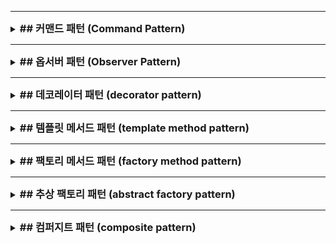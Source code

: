 
---

<details>
<summary><strong style="font-size:1.17em">
## 커맨드 패턴 (Command Pattern)
</strong></summary>

기존에는 예를들어, 버튼을 눌렀을 때 램프를 키거나 또는 알람을 동작하는 등의 기능이 추가될때마다
버튼의 클래스를 수정하게 되며 OCP를 위반합니다. 특히 Button 클래스가 점점 복잡해짐에 따라
실수도 할 수 있고, 기존 코드가 점점 복잡해집니다.

이를 해결하기 위해, 커맨드 패턴을 사용합니다. 커맨드 패턴은 수행될 기능을 캡슐화해서 버튼같은경우
램프를 키는 행위의 커멘드, 알람을 울리는 행위의 커멘드를 만들어서 버튼에게 전달합니다. 버튼은
인터페이스인 커멘드를 통해 기능을 수행하게 됩니다.

그리고 이러한 버튼을 Invoker, 커멘드를 Command, 
실제로 명령을 받아다 수행하는 램프나 알람을 Receiver라고 합니다.

커맨드패턴의 장점은
1. 요청을 캡슐화할수있습니다.
2. 요청을 큐에 넣거나 로깅, 되돌리기 등을 할 수 있습니다.
3. 클라이언트의 코드와 요청을 처리하는 수신자(리시버)간의 결합도를 낮출수있습니다.
4. 새로운 종류의 요청이나 명령을 쉽게 추가할 수 있는 확장성이 있습니다.

단점은
1. 클래스의 수가 늘어난다는 점입니다. 이는 과도한 추상화로 인해 디버깅이 어렵고,메모리사용량이 증가되고, 
2. 복잡성이 증가합니다.

주로 사용되는 곳은 
"리모컨으로 TV, 불, 에어컨 등을 제어하는 것처럼, 하나의 버튼으로 다양한 기능을 실행할 때 사용하는 패턴"
2. GUI의 버튼, 메뉴 (클릭 시 다양한 동작 실행)
3. 텍스트 에디터의 실행취소/다시실행 기능
4. 게임의 키보드 설정 (같은 키에 다른 동작 매핑)
5. 작업 스케줄러 (특정 시간에 다양한 작업 실행)

```java
// 1. 버튼이 수행할 수 있는 동작을 정의
interface Command {
    void execute();
}

// 2. 각각의 동작을 별도 클래스로 만듦
class TurnOnTVCommand implements Command {
    void execute() {
        tv.turnOn();  // TV 켜기
    }
}

class TurnOnLightCommand implements Command {
    void execute() {
        light.turnOn();  // 불 켜기
    }
}

// 3. 버튼은 단순히 명령을 실행하기만 함
class Button {
    private Command command;
    
    void setCommand(Command command) {
        this.command = command;
    }
    
    void press() {
        command.execute();  // 어떤 명령이든 실행만 하면 됨
    }
}

// 4. 사용할 때
Button button = new Button();
button.setCommand(new TurnOnTVCommand());  // TV 켜는 버튼
button.press();  // TV 켜기

button.setCommand(new TurnOnLightCommand());  // 불 켜는 버튼으로 변경
button.press();  // 불 켜기
```

</details>

---

<details>
<summary><strong style="font-size:1.17em">## 옵서버 패턴 (Observer Pattern)</strong></summary>


옵서버패턴은 한 객체의 상태 변화를 다른 객체들에게 자동으로 
알려주는 패턴입니다. 이를 발행-구독 패턴이라고도 합니다.
이때 subject 인터페이스나 추상클래스로 발행자를 구현하고, observer 인터페이스로 구독자를 구현합니다.

옵서버패턴의 장점은
느슨한 결합으로 Subject와 Observer는 서로 독립적으로 변경될 수 있습니다.
Subject의 상태가 변경되면 모든 Observer에게 자동으로 알림이 갑니다
새로운 Observer를 쉽게 추가하거나 제거할 수 있습니다.
여러 종류의 옵서버를 만들수있어, 다양한 방식으로 옵서버의 상태변화를 처리할 수 있습니다.

단점은
주체와 옵서버 관계를 잘못설정하면 순환참조가 발생할 수 있습니다.
모든 옵서버에게 알림을 가게하면서 성능저하가 발생할 수 있습니다.

```java
// Subject 인터페이스
interface Subject {
    void attach(Observer observer);
    void detach(Observer observer);
    void notifyObservers();
}

// Observer 인터페이스
interface Observer {
    void update(String message);
}

// 구체적인 Subject 구현
class NewsAgency implements Subject {
    private List<Observer> observers = new ArrayList<>();
    private String news;

    @Override
    public void attach(Observer observer) {
        observers.add(observer);
    }

    @Override
    public void detach(Observer observer) {
        observers.remove(observer);
    }

    @Override
    public void notifyObservers() {
        for (Observer observer : observers) {
            observer.update(news);
        }
    }

    // 뉴스를 설정하고 옵서버들에게 알림
    public void setNews(String news) {
        this.news = news;
        notifyObservers();
    }
}

// 구체적인 Observer 구현
class NewsChannel implements Observer {
    private String name;

    public NewsChannel(String name) {
        this.name = name;
    }

    @Override
    public void update(String news) {
        System.out.println(name + "이(가) 뉴스를 받았습니다: " + news);
    }
}

---

Subject newsAgency = new NewsAgency();
Observer channel1 = new NewsChannel("채널1");
Observer channel2 = new NewsChannel("채널2");

newsAgency.attach(channel1);
newsAgency.attach(channel2);

((NewsAgency) newsAgency).setNews("중요한 뉴스가 발생했습니다!");
```





</details>


---

<details>
<summary><strong style="font-size:1.17em">## 데코레이터 패턴 (decorator pattern) </strong></summary>

여러 기능을 상황에 맞게 조합하여 그때마다 다르게 실행할 수 있도록 하는 패턴입니다.

장점은
객체에 동적으로 기능을 추가할 수 있고,
유연하게 기능을 조합할 수 있으며
단일 책임원칙과 기존코드 수정없이 확장이 가능합니다.

단점은
객체 생성이 복잡해지며, 객체 식별이 어렵습니다.
데코레이터 관리가 어렵습니다.

```java
public abstract Display{
    public abstract void draw();
}

// 기본 도로 표시 클래스
public class RoadDisplay extends Display{
    public void draw(){
        System.out.println("도로 기본 표시");
    }
}

// 다양한 추가 기능에 대한 공통 클래스
public class DisplayDecorator extends Display{
    private Display decoratedDisplay;
    
    public DisplayDecorator(Display decoratedDisplay){
        this.decoratedDisplay = decoratedDisplay;
    }
    
    public void draw(){
        decoratedDisplay.draw();
    }
}

public class LaneDecorator extends DisplayDecorator{
    public LaneDecorator(Display decoratedDisplay){
        super(decoratedDisplay);
    }
    
    public void draw(){
        super.draw();
        drawLane();
    }
    
    private void drawLane() {System.out.println("차선 표시");}
}


public class TrafficDecorator extends DisplayDecorator{
    public TrafficDecorator(Display decoratedDisplay){
        super(decoratedDisplay);
    }
    
    public void draw(){
        super.draw();
        drawTraffic();
    }
    
    private void drawTraffic(){System.out.printlnn("교통량 표시")}
}


public class Client{
    public static void main(String[] args){
        Display road = new RoadDisplay();
        road.draw();
        
        Display roadWithLane = new LaneDecorator(new RoadDisplay());
        roadWithLane.draw();
        
        Display roadWithTraffic = new TrafficDecorator(new RoadDisplay());
        roadWithTraffic.draw();
    }
}
```

2번째 예시

```java
// Component (원본 객체와 장식된 객체 모두를 묶는 역할)
abstract class Pizza{
    protected String description = "Original Pizza";
    
    public String getDescription(){
        return description;
    }
    
    public abstract int getCost();
}

// ConcreteComponent(원본 객체, 데코레이팅 할 객체)
class CheesePizza extends Pizza{
    public CheesePizza(){
        this.description = "CheesePizza";
    }
    
    @Override
    public ing getCost(){
        return 1000;
    }
}

class CombinationPizza extends Pizza{
    public CombinationPizza(){
        this.description = "Combination Pizza";
    }
    
    @Override
    public int getCost(){
        return 120000;
    }
}


// decorator
abstract class ToppingDecorator extends Pizza{
    protected Pizza pizza;
    
    ToppingDecorator(final Pizza pizza){
        this.pizza = pizza;
    }
    
    public abstract String getDescription();
}


// concrete decorator
class FreshTomato extends ToppingDecorator{
    public FreshTomato(final Pizza pizza){
        super(pizza);
    }
    
    @Override
    public String getDescription(){
        return pizza.description + "with FreshTomato";
    }
    
    @Override
    public int getCost(){
        return 300+pizza.getCost();
    }
}
```

</details>

---

<details>
<summary><strong style="font-size:1.17em">## 템플릿 메서드 패턴 (template method pattern) </strong></summary>

전체적으로 동일하면서 부분적으로 상이한 문장을 가진 메소드에 대해서
하위 클래스에서 구현할 수 있도록 하는 패턴입니다.

주요 특징은
1. 변하지 않는 부분은 상위 클래스에 두고, 변하는 부분은 하위 클래스에서 구현합니다.
2. 알고리즘의 뼈대는 고정되어 있지만, 세부 구현은 하위 클래스마다 다르게 할 수 있습니다.
3. 코드 재사용성을 높이고 중복을 줄일 수 있습니다.

단점은
하위클래스가 너무 많은 책임을 맡게되고, 상위클래스의 복잡성이 증가합니다.


```java
// 추상 클래스
public abstract class 음료 {
    // 템플릿 메서드
    public final void 음료만들기() {
        물끓이기();
        우려내기();  // 하위 클래스에서 구현
        컵에따르기();
        if (고객이첨가물을원하는가()) {
            첨가물추가하기();  // 하위 클래스에서 구현
        }
    }

    protected abstract void 우려내기();
    protected abstract void 첨가물추가하기();

    private void 물끓이기() {
        System.out.println("물을 끓입니다.");
    }

    private void 컵에따르기() {
        System.out.println("컵에 따릅니다.");
    }

    private boolean 고객이첨가물을원하는가() {
        return true;
    }
}

// 구체 클래스
public class 커피 extends 음료 {
    void 우려내기() {
        System.out.println("커피를 우려냅니다.");
    }

    void 첨가물추가하기() {
        System.out.println("설탕과 우유를 추가합니다.");
    }
}

class 차 extends 음료 {
    void 우려내기() {
        System.out.println("차를 우려냅니다.");
    }

    void 첨가물추가하기() {
        System.out.println("레몬을 추가합니다.");
    }
}
```

</details>

---

<details>
<summary><strong style="font-size:1.17em">## 팩토리 메서드 패턴 (factory method pattern) </strong></summary>

팩토리 메소드 패턴(Factory Method Pattern)은 객체 생성을 직접 하지 않고 
팩토리 클래스를 통해 객체를 생성하는 디자인 패턴입니다

장점은
객체 생성 로직을 한 곳에서 관리할 수 있어 코드 유지보수가 쉬워집니다.
실제 구현 클래스를 감추고 인터페이스를 통해 접근하므로, 시스템이 확장에는 열려있고 변경에는 닫혀있게 됩니다.
코드 재사용: 객체 생성 로직을 재사용할 수 있습니다.

스프링에선
BeanFactory가 Creator 인터페이스이고,
이를 구현한 AnnotationConfigApplicationContext,
Product 는 Object 타입이고 
이를 넘겨 받는 인스턴스가 ConcreateProduct

자바에선
Calendar의 getInstance()

```java
abstract class AnimalFactory {
    abstract Animal createAnimal();  // 팩토리 메소드
    
    // 템플릿 메소드처럼 사용할 수도 있습니다
    public void makeAnimalSound() {
        Animal animal = createAnimal();
        animal.sound();
    }
}

// 구체적인 팩토리 클래스들
class DogFactory extends AnimalFactory {
    @Override
    Animal createAnimal() {
        return new Dog();
    }
}

class CatFactory extends AnimalFactory {
    @Override
    Animal createAnimal() {
        return new Cat();
    }
}


interface Animal {
    void sound();
}

// 구체적인 제품 클래스들
class Dog implements Animal {
    @Override
    public void sound() {
        System.out.println("멍멍!");
    }
}

class Cat implements Animal {
    @Override
    public void sound() {
        System.out.println("야옹!");
    }
}

```

</details>

---

<details>
<summary><strong style="font-size:1.17em">## 추상 팩토리 패턴 (abstract factory pattern) </strong></summary>

연관된 여러 객체들을 일관된 방식으로 생성할 때 사용하는 패턴입니다.
관련된 객체들이 함께 사용되어야 할 때와
시스템이 여러 제품군 중 하나를 선택해서 사용해야 할 때 유용합니다.

```java
// 제품군 인터페이스들
interface Button {
    void render();
}

interface Checkbox {
    void toggle();
}

// 구체적인 제품들 - Light 테마
class LightButton implements Button {
    public void render() {
        System.out.println("밝은 테마 버튼을 그립니다");
    }
}

class LightCheckbox implements Checkbox {
    public void toggle() {
        System.out.println("밝은 테마 체크박스를 토글합니다");
    }
}

// 구체적인 제품들 - Dark 테마
class DarkButton implements Button {
    public void render() {
        System.out.println("어두운 테마 버튼을 그립니다");
    }
}

class DarkCheckbox implements Checkbox {
    public void toggle() {
        System.out.println("어두운 테마 체크박스를 토글합니다");
    }
}

// 추상 팩토리
interface UIFactory {
    Button createButton();
    Checkbox createCheckbox();
}

// 구체적인 팩토리들
class LightThemeFactory implements UIFactory {
    public Button createButton() {
        return new LightButton();
    }
    
    public Checkbox createCheckbox() {
        return new LightCheckbox();
    }
}

class DarkThemeFactory implements UIFactory {
    public Button createButton() {
        return new DarkButton();
    }
    
    public Checkbox createCheckbox() {
        return new DarkCheckbox();
    }
}


public class Application {
    private Button button;
    private Checkbox checkbox;

    public Application(UIFactory factory) {
        button = factory.createButton();
        checkbox = factory.createCheckbox();
    }

    public void createUI() {
        button.render();
        checkbox.toggle();
    }
}

// 메인에서 사용
public static void main(String[] args) {
    // 라이트 테마 사용
    Application app1 = new Application(new LightThemeFactory());
    app1.createUI();

    // 다크 테마 사용
    Application app2 = new Application(new DarkThemeFactory());
    app2.createUI();
}
```

</details>

---

<details>
<summary><strong style="font-size:1.17em">## 컴퍼지트 패턴 (composite pattern) </strong></summary>

컴포지트 패턴은 부분-전체의 관계를
트리 구조로 구성하여 단일 객체와 복합 객체를 동일하게 다룰 수 있게 하는 패턴입니다

장점은
일관된 처리: 단일 객체(File)와 복합 객체(Directory)를 동일한 방식으로 처리
재귀적 구조: 트리 구조를 쉽게 구현할 수 있음
확장성: 새로운 종류의 컴포넌트를 쉽게 추가 가능

```java
// Component: 파일과 디렉토리의 공통 인터페이스
interface FileSystem {
    void display(String indent);
    int getSize();
}

// Leaf: 파일 (단일 객체)
class File implements FileSystem {
    private String name;
    private int size;

    public File(String name, int size) {
        this.name = name;
        this.size = size;
    }

    public void display(String indent) {
        System.out.println(indent + "📄 " + name + " (" + size + "kb)");
    }

    public int getSize() {
        return size;
    }
}

// Composite: 디렉토리 (복합 객체)
class Directory implements FileSystem {
    private String name;
    private List<FileSystem> contents = new ArrayList<>();

    public Directory(String name) {
        this.name = name;
    }

    public void add(FileSystem file) {
        contents.add(file);
    }

    public void display(String indent) {
        System.out.println(indent + "📁 " + name);
        for(FileSystem file : contents) {
            file.display(indent + "  ");
        }
    }

    public int getSize() {
        int totalSize = 0;
        for(FileSystem file : contents) {
            totalSize += file.getSize();
        }
        return totalSize;
    }
}


public class Main {
    public static void main(String[] args) {
        Directory root = new Directory("루트");

        // 문서 폴더
        Directory docs = new Directory("문서");
        docs.add(new File("이력서.doc", 50));
        docs.add(new File("발표자료.ppt", 2048));

        // 사진 폴더
        Directory photos = new Directory("사진");
        photos.add(new File("여행.jpg", 4096));
        Directory subPhotos = new Directory("가족사진");
        subPhotos.add(new File("생일.jpg", 2048));
        photos.add(subPhotos);

        root.add(docs);
        root.add(photos);

        // 전체 구조 출력
        root.display("");
        // 전체 크기 계산
        System.out.println("총 크기: " + root.getSize() + "kb");
    }
}
```

</details>

